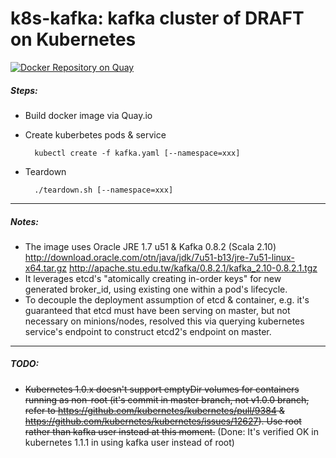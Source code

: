 # k8s-kafka: kafka cluster of DRAFT on Kubernetes
[![Docker Repository on Quay](https://quay.io/repository/draft/k8s-kafka/status "Docker Repository on Quay")](https://quay.io/repository/draft/k8s-kafka)

##### Steps:
* Build docker image via Quay.io
* Create kuberbetes pods & service

        kubectl create -f kafka.yaml [--namespace=xxx]
* Teardown

        ./teardown.sh [--namespace=xxx]

-----
##### Notes:
* The image uses Oracle JRE 1.7 u51 & Kafka 0.8.2 (Scala 2.10)
    http://download.oracle.com/otn/java/jdk/7u51-b13/jre-7u51-linux-x64.tar.gz
    http://apache.stu.edu.tw/kafka/0.8.2.1/kafka_2.10-0.8.2.1.tgz
* It leverages etcd's "atomically creating in-order keys" for new generated broker_id, using existing one within a pod's lifecycle. 
* To decouple the deployment assumption of etcd & container, e.g. it's guaranteed that etcd must have been serving on master, but not necessary on minions/nodes, resolved this via querying kubernetes service's endpoint to construct etcd2's endpoint on master.

-----
##### TODO:
* ~~Kubernetes 1.0.x doesn't support emptyDir volumes for containers running as non-root (it's commit in master branch, not v1.0.0 branch, refer to https://github.com/kubernetes/kubernetes/pull/9384 & https://github.com/kubernetes/kubernetes/issues/12627). Use root rather than kafka user instead at this moment.~~ (Done: It's verified OK in kubernetes 1.1.1 in using kafka user instead of root)

